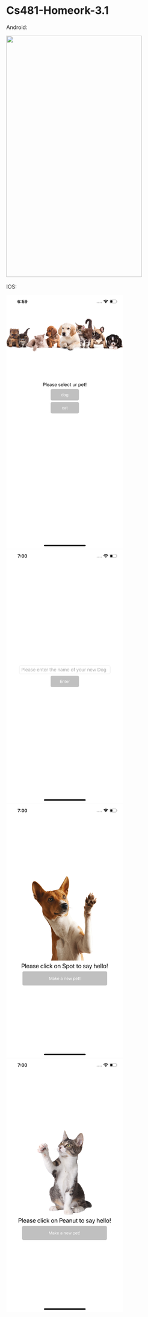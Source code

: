 # Cs481-Homeork-3.1



Android:

<img src="https://github.com/Spageddy/Cs481-Homework-3.1/blob/master/Images/android.gif?raw=true" width="360" height="640">

IOS:

<img src="https://github.com/Spageddy/Cs481-Homework-3.1/blob/master/Images/ios-1.png?raw=true" width="311" height="672">
<img src="https://github.com/Spageddy/Cs481-Homework-3.1/blob/master/Images/ios-2.png?raw=true" width="311" height="672">
<img src="https://github.com/Spageddy/Cs481-Homework-3.1/blob/master/Images/ios-3.png?raw=true" width="311" height="672">
<img src="https://github.com/Spageddy/Cs481-Homework-3.1/blob/master/Images/ios-4.png?raw=true" width="311" height="672">
